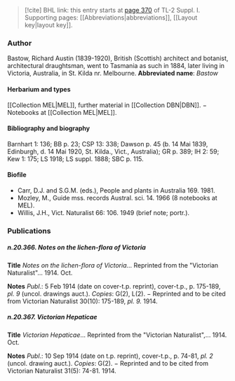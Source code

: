 > [!cite] BHL link: this entry starts at [page 370](https://www.biodiversitylibrary.org/page/33265097) of TL-2 Suppl. I.
> Supporting pages: [[Abbreviations|abbreviations]], [[Layout key|layout key]].

### Author

Bastow, Richard Austin (1839-1920), British (Scottish) architect and botanist, architectural draughtsman, went to Tasmania as such in 1884, later living in Victoria, Australia, in St. Kilda nr. Melbourne. 
**Abbreviated name**: *Bastow*

#### Herbarium and types

[[Collection MEL|MEL]], further material in [[Collection DBN|DBN]]. − Notebooks at [[Collection MEL|MEL]].

#### Bibliography and biography

Barnhart 1: 136; BB p. 23; CSP 13: 338; Dawson p. 45 (b. 14 Mai 1839, Edinburgh, d. 14 Mai 1920, St. Kilda., Vict., Australia); GR p. 389; IH 2: 59; Kew 1: 175; LS 1918; LS suppl. 1888; SBC p. 115.

#### Biofile

- Carr, D.J. and S.G.M. (eds.), People and plants in Australia 169. 1981.
- Mozley, M., Guide mss. records Austral. sci. 14. 1966 (8 notebooks at MEL).
- Willis, J.H., Vict. Naturalist 66: 106. 1949 (brief note; portr.).

### Publications

##### n.20.366. Notes on the lichen-flora of Victoria

**Title**
*Notes on the lichen-flora of Victoria*... Reprinted from the "Victorian Naturalist"... 1914. Oct.

**Notes**
*Publ*.: 5 Feb 1914 (date on cover-t.p. reprint), cover-t.p., p. 175-189, *pl. 9* (uncol. drawings auct.). *Copies*: G(2), L(2). − Reprinted and to be cited from Victorian Naturalist 30(10): 175-189, *pl. 9.* 1914.

##### n.20.367. Victorian Hepaticae

**Title**
*Victorian Hepaticae*... Reprinted from the "Victorian Naturalist",... 1914. Oct.

**Notes**
*Publ*.: 10 Sep 1914 (date on t.p. reprint), cover-t.p., p. 74-81, *pl. 2* (uncol. drawing auct.).
*Copies*: G(2). − Reprinted and to be cited from Victorian Naturalist 31(5): 74-81. 1914.


